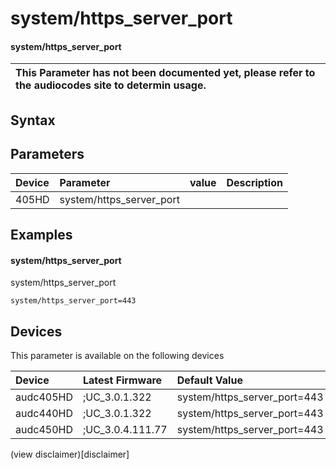 ﻿---
description: system/https_server_port
search: false
---

# system/https_server_port

#### system/https_server_port


| This Parameter has not been documented yet, please refer to the audiocodes site to determin usage.  | 
| :--- |

## Syntax

## Parameters
|Device|Parameter|value|Description|
|:---|:---|:---|:---|
| 405HD | system/https_server_port |  |  |

## Examples
#### system/https_server_port

system/https_server_port

```
system/https_server_port=443
```

## Devices
This parameter is available on the following devices

| Device | Latest Firmware | Default Value |
|:---|:---|:---|
| audc405HD | ;UC_3.0.1.322 | system/https_server_port=443 
| audc440HD | ;UC_3.0.1.322 | system/https_server_port=443 
| audc450HD | ;UC_3.0.4.111.77 | system/https_server_port=443 

(view disclaimer)[disclaimer]
